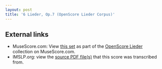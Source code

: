 ```yaml
---
layout: post
title: '6 Lieder, Op.7 (OpenScore Lieder Corpus)'
---
```


## External links

- MuseScore.com: View [this set] as part of the [OpenScore Lieder] collection on MuseScore.com.
- IMSLP.org: view the [source PDF file(s)][IMSLP] that this score was transcribed from.

[IMSLP]: https://imslp.org/wiki/Special:ReverseLookup/558449
[this set]: https://musescore.com/openscore-lieder-corpus/sets/5101840
[OpenScore Lieder]: https://musescore.com/openscore-lieder-corpus
